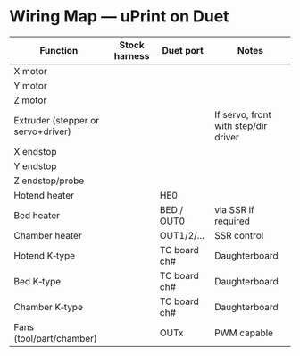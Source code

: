# Wiring Map — uPrint on Duet

| Function | Stock harness | Duet port | Notes |
|---|---|---|---|
| X motor |  |  |  |
| Y motor |  |  |  |
| Z motor |  |  |  |
| Extruder (stepper or servo+driver) |  |  | If servo, front with step/dir driver |
| X endstop |  |  |  |
| Y endstop |  |  |  |
| Z endstop/probe |  |  |  |
| Hotend heater |  | HE0 |  |
| Bed heater |  | BED / OUT0 | via SSR if required |
| Chamber heater |  | OUT1/2/... | SSR control |
| Hotend K‑type |  | TC board ch# | Daughterboard |
| Bed K‑type |  | TC board ch# | Daughterboard |
| Chamber K‑type |  | TC board ch# | Daughterboard |
| Fans (tool/part/chamber) |  | OUTx | PWM capable |
